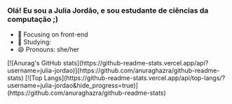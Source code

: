 ### Olá! Eu sou a Julia Jordão, e sou estudante de ciências da computação ;)

- 🔭 Focusing on front-end
- 🌱 Studying: 
- 😄 Pronouns: she/her

<div>
  [![Anurag's GitHub stats](https://github-readme-stats.vercel.app/api?username=julia-jordao)](https://github.com/anuraghazra/github-readme-stats)
  [![Top Langs](https://github-readme-stats.vercel.app/api/top-langs/?username=julia-jordao&hide_progress=true)](https://github.com/anuraghazra/github-readme-stats)
</div>

<div style="display: inline_block"><br>
  <link rel="stylesheet" href="https://cdn.jsdelivr.net/gh/devicons/devicon@v2.15.1/devicon.min.css"><i class="devicon-css3-plain"></i>
  <link rel="stylesheet" href="https://cdn.jsdelivr.net/gh/devicons/devicon@v2.15.1/devicon.min.css">

</div>
